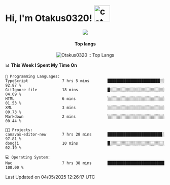 <h1> Hi, I'm Otakus0320! <img src="https://media.giphy.com/media/mGcNjsfWAjY5AEZNw6/giphy.gif" width="50" alt="cat"></h1>

<p align="center"><a href="https://wakatime.com/@044d69d0-1253-4f60-96b6-5d19a0f9dde5"><img src="https://wakatime.com/badge/user/044d69d0-1253-4f60-96b6-5d19a0f9dde5.svg" /></a></p>

<h4 align="center">Top langs</h4>

<p align="center"><img src="https://github-readme-stats.vercel.app/api/top-langs/?username=Otakus0320&langs_count=10&theme=tokyonight&layout=compact&timestamp={{random_number}}" alt="Otakus0320 :: Top Langs" /></p>

<!--START_SECTION:waka-->
📊 **This Week I Spent My Time On** 

```text
💬 Programming Languages: 
TypeScript               7 hrs 5 mins        ███████████████████████░░   92.87 % 
GitIgnore file           18 mins             █░░░░░░░░░░░░░░░░░░░░░░░░   04.09 % 
HTML                     6 mins              ░░░░░░░░░░░░░░░░░░░░░░░░░   01.53 % 
XML                      3 mins              ░░░░░░░░░░░░░░░░░░░░░░░░░   00.73 % 
Markdown                 2 mins              ░░░░░░░░░░░░░░░░░░░░░░░░░   00.44 % 

🐱‍💻 Projects: 
canavas-editor-new       7 hrs 28 mins       ████████████████████████░   97.81 % 
dongji                   10 mins             █░░░░░░░░░░░░░░░░░░░░░░░░   02.19 % 

💻 Operating System: 
Mac                      7 hrs 38 mins       █████████████████████████   100.00 % 
```


 Last Updated on 04/05/2025 12:26:17 UTC
<!--END_SECTION:waka-->
